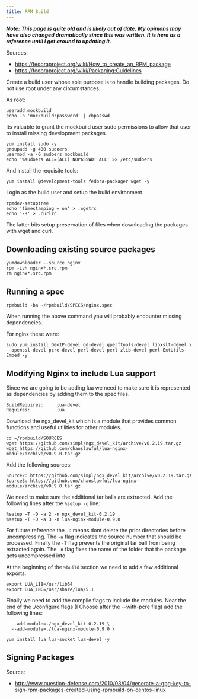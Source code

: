 ```yaml
---
title: RPM Build
---
```


***Note: This page is quite old and is likely out of date. My opinions may have
also changed dramatically since this was written. It is here as a reference
until I get around to updating it.***

Sources:

* https://fedoraproject.org/wiki/How_to_create_an_RPM_package
* https://fedoraproject.org/wiki/Packaging:Guidelines

Create a build user whose sole purpose is to handle building packages. Do not
use root under any circumstances.

As root:

```
useradd mockbuild
echo -n 'mockbuild:password' | chpasswd
```

Its valuable to grant the mockbuild user sudo permissions to allow that user to
install missing development packages.

```
yum install sudo -y
groupadd -g 400 sudoers
usermod -a -G sudoers mockbuild
echo '%sudoers ALL=(ALL) NOPASSWD: ALL' >> /etc/sudoers
```

And install the requisite tools:

```
yum install @development-tools fedora-packager wget -y
```

Login as the build user and setup the build environment.

```
rpmdev-setuptree
echo 'timestamping = on' > .wgetrc
echo '-R' > .curlrc
```

The latter bits setup preservation of files when downloading the packages with
wget and curl.

## Downloading existing source packages

```
yumdownloader --source nginx
rpm -ivh nginx*.src.rpm
rm nginx*.src.rpm
```

## Running a spec

```
rpmbuild -ba ~/rpmbuild/SPECS/nginx.spec
```

When running the above command you will probably encounter missing
dependencies.

For nginx these were:

```
sudo yum install GeoIP-devel gd-devel gperftools-devel libxslt-devel \
  openssl-devel pcre-devel perl-devel perl zlib-devel perl-ExtUtils-Embed -y
```

## Modifying Nginx to include Lua support

Since we are going to be adding lua we need to make sure it is represented as
dependencies by adding them to the spec files.

```
BuildRequires:     lua-devel
Requires:          lua
```

Download the ngx_devel_kit which is a module that provides common functions and
useful utilities for other modules.

```
cd ~/rpmbuild/SOURCES
wget https://github.com/simpl/ngx_devel_kit/archive/v0.2.19.tar.gz
wget https://github.com/chaoslawful/lua-nginx-module/archive/v0.9.0.tar.gz
```

Add the following sources:

```
Source2: https://github.com/simpl/ngx_devel_kit/archive/v0.2.19.tar.gz
Source3: https://github.com/chaoslawful/lua-nginx-module/archive/v0.9.0.tar.gz
```

We need to make sure the additional tar balls are extracted. Add the following
lines after the `%setup -q` line:

```
%setup -T -D -a 2 -n ngx_devel_kit-0.2.19
%setup -T -D -a 3 -n lua-nginx-module-0.9.0
```

For future reference the `-D` means dont delete the prior directories before
uncompressing. The `-a` flag indicates the source number that should be
processed. Finally the `-T` flag prevents the original tar ball from being
extracted again. The `-n` flag fixes the name of the folder that the package
gets uncompressed into.

At the beginning of the `%build` section we need to add a few additional
exports.

```
export LUA_LIB=/usr/lib64
export LUA_INC=/usr/share/lua/5.1
```

Finally we need to add the compile flags to include the modules. Near the end
of the ./configure flags (I Choose after the --with-pcre flag) add the
following lines:

```
  --add-module=./ngx_devel_kit-0.2.19 \
  --add-module=./lua-nginx-module-0.9.0 \
```

```
yum install lua lua-socket lua-devel -y
```

## Signing Packages

Source:

* http://www.question-defense.com/2010/03/04/generate-a-gpg-key-to-sign-rpm-packages-created-using-rpmbuild-on-centos-linux
